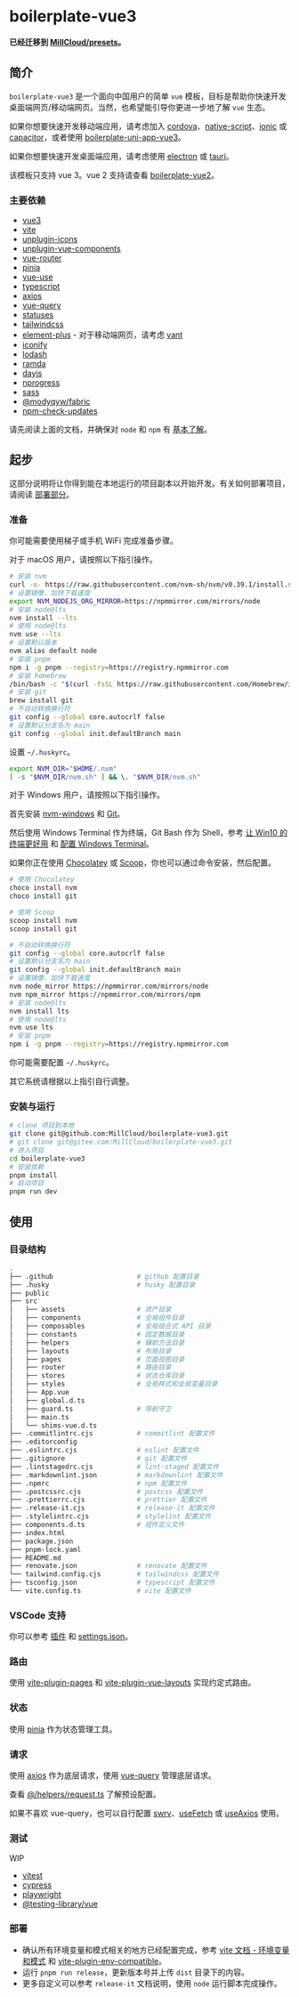# boilerplate-vue3

**已经迁移到 [MillCloud/presets](https://github.com/MillCloud/presets)。**

## 简介

`boilerplate-vue3` 是一个面向中国用户的简单 `vue` 模板，目标是帮助你快速开发桌面端网页/移动端网页。当然，也希望能引导你更进一步地了解 `vue` 生态。

如果你想要快速开发移动端应用，请考虑加入 [cordova](https://cordova.apache.org/)、[native-script](https://nativescript.org/)、[ionic](https://ionicframework.com/) 或 [capacitor](https://capacitorjs.com/)，或者使用 [boilerplate-uni-app-vue3](https://github.com/MillCloud/boilerplate-uni-app-vue3)。

如果你想要快速开发桌面端应用，请考虑使用 [electron](https://www.electronjs.org/) 或 [tauri](https://tauri.studio/)。

该模板只支持 vue 3。vue 2 支持请查看 [boilerplate-vue2](https://github.com/MillCloud/boilerplate-vue2)。

### 主要依赖

- [vue3](https://v3.cn.vuejs.org/)
- [vite](https://cn.vitejs.dev/)
- [unplugin-icons](https://github.com/antfu/unplugin-icons)
- [unplugin-vue-components](https://github.com/antfu/unplugin-vue-components)
- [vue-router](https://router.vuejs.org/zh/)
- [pinia](https://pinia.esm.dev/)
- [vue-use](https://vueuse.org)
- [typescript](https://www.typescriptlang.org/zh/)
- [axios](https://github.com/axios/axios)
- [vue-query](https://vue-query.vercel.app/)
- [statuses](https://github.com/jshttp/statuses)
- [tailwindcss](https://tailwindcss.com/)
- [element-plus](https://element-plus.org/) - 对于移动端网页，请考虑 [vant](https://youzan.github.io/vant)
- [iconify](https://iconify.design/)
- [lodash](https://lodash.com/)
- [ramda](https://ramdajs.com/)
- [dayjs](https://dayjs.gitee.io/zh-CN/)
- [nprogress](https://ricostacruz.com/nprogress/)
- [sass](https://sass-lang.com/)
- [@modyqyw/fabric](https://github.com/ModyQyW/fabric)
- [npm-check-updates](https://github.com/raineorshine/npm-check-updates)

请先阅读上面的文档，并确保对 `node` 和 `npm` 有 [基本了解](http://nodejs.cn/learn)。

## 起步

这部分说明将让你得到能在本地运行的项目副本以开始开发。有关如何部署项目，请阅读 [部署部分](#部署)。

### 准备

你可能需要使用梯子或手机 WiFi 完成准备步骤。

对于 macOS 用户，请按照以下指引操作。

```sh
# 安装 nvm
curl -o- https://raw.githubusercontent.com/nvm-sh/nvm/v0.39.1/install.sh | bash
# 设置镜像，加快下载速度
export NVM_NODEJS_ORG_MIRROR=https://npmmirror.com/mirrors/node
# 安装 node@lts
nvm install --lts
# 使用 node@lts
nvm use --lts
# 设置默认版本
nvm alias default node
# 安装 pnpm
npm i -g pnpm --registry=https://registry.npmmirror.com
# 安装 homebrew
/bin/bash -c "$(curl -fsSL https://raw.githubusercontent.com/Homebrew/install/HEAD/install.sh)"
# 安装 git
brew install git
# 不自动转换换行符
git config --global core.autocrlf false
# 设置默认分支名为 main
git config --global init.defaultBranch main

```

设置 `~/.huskyrc`。

```sh
export NVM_DIR="$HOME/.nvm"
[ -s "$NVM_DIR/nvm.sh" ] && \. "$NVM_DIR/nvm.sh"

```

对于 Windows 用户，请按照以下指引操作。

首先安装 [nvm-windows](https://github.com/coreybutler/nvm-windows/releases/download/1.1.8/nvm-setup.zip) 和 [Git](https://git-scm.com/downloads)。

然后使用 Windows Terminal 作为终端，Git Bash 作为 Shell，参考 [让 Win10 的终端更好用](https://sspai.com/post/63814) 和 [配置 Windows Terminal](https://sspai.com/post/62167)。

如果你正在使用 [Chocolatey](https://chocolatey.org/) 或 [Scoop](https://scoop.sh/)，你也可以通过命令安装，然后配置。

```sh
# 使用 Chocolatey
choco install nvm
choco install git

# 使用 Scoop
scoop install nvm
scoop install git

# 不自动转换换行符
git config --global core.autocrlf false
# 设置默认分支名为 main
git config --global init.defaultBranch main
# 设置镜像，加快下载速度
nvm node_mirror https://npmmirror.com/mirrors/node
nvm npm_mirror https://npmmirror.com/mirrors/npm
# 安装 node@lts
nvm install lts
# 使用 node@lts
nvm use lts
# 安装 pnpm
npm i -g pnpm --registry=https://registry.npmmirror.com

```

你可能需要配置 `~/.huskyrc`。

其它系统请根据以上指引自行调整。

### 安装与运行

```sh
# clone 项目到本地
git clone git@github.com:MillCloud/boilerplate-vue3.git
# git clone git@gitee.com:MillCloud/boilerplate-vue3.git
# 进入项目
cd boilerplate-vue3
# 安装依赖
pnpm install
# 启动项目
pnpm run dev

```

## 使用

### 目录结构

```sh
.
├── .github                     # github 配置目录
├── .husky                      # husky 配置目录
├── public
├── src
│   ├── assets                  # 资产目录
│   ├── components              # 全局组件目录
│   ├── composables             # 全局组合式 API 目录
│   ├── constants               # 固定数据目录
│   ├── helpers                 # 辅助方法目录
│   ├── layouts                 # 布局目录
│   ├── pages                   # 页面视图目录
│   ├── router                  # 路由目录
│   ├── stores                  # 状态仓库目录
│   ├── styles                  # 全局样式和全局变量目录
│   ├── App.vue
│   ├── global.d.ts
│   ├── guard.ts                # 导航守卫
│   ├── main.ts
│   └── shims-vue.d.ts
├── .commitlintrc.cjs           # commitlint 配置文件
├── .editorconfig
├── .eslintrc.cjs               # eslint 配置文件
├── .gitignore                  # git 配置文件
├── .lintstagedrc.cjs           # lint-staged 配置文件
├── .markdownlint.json          # markdownlint 配置文件
├── .npmrc                      # npm 配置文件
├── .postcssrc.cjs              # postcss 配置文件
├── .prettierrc.cjs             # prettier 配置文件
├── .release-it.cjs             # release-it 配置文件
├── .stylelintrc.cjs            # stylelint 配置文件
├── components.d.ts             # 组件定义文件
├── index.html
├── package.json
├── pnpm-lock.yaml
├── README.md
├── renovate.json               # renovate 配置文件
└── tailwind.config.cjs         # tailwindcss 配置文件
├── tsconfig.json               # typescript 配置文件
└── vite.config.ts              # vite 配置文件
```

### VSCode 支持

你可以参考 [插件](https://modyqyw.top/summarize/environment/#%E6%8F%92%E4%BB%B6) 和 [settings.json](https://modyqyw.top/summarize/environment/#settings-json)。

### 路由

使用 [vite-plugin-pages](https://github.com/hannoeru/vite-plugin-pages) 和 [vite-plugin-vue-layouts](https://github.com/JohnCampionJr/vite-plugin-vue-layouts) 实现约定式路由。

### 状态

使用 [pinia](https://pinia.vuejs.org/) 作为状态管理工具。

### 请求

使用 [axios](https://axios-http.com/zh/) 作为底层请求，使用 [vue-query](https://vue-query.vercel.app/) 管理底层请求。

查看 [@/helpers/request.ts](./src/helpers/request.ts) 了解预设配置。

如果不喜欢 vue-query，也可以自行配置 [swrv](https://github.com/Kong/swrv)、[useFetch](https://vueuse.org/core/useFetch/) 或 [useAxios](https://vueuse.org/integrations/useAxios/) 使用。

### 测试

WIP

- [vitest](https://vitest.dev/)
- [cypress](https://www.cypress.io/)
- [playwright](https://playwright.dev/)
- [@testing-library/vue](https://testing-library.com/docs/vue-testing-library/intro/)

### 部署

- 确认所有环境变量和模式相关的地方已经配置完成，参考 [vite 文档 - 环境变量和模式](https://cn.vitejs.dev/guide/env-and-mode.html) 和 [vite-plugin-env-compatible](https://github.com/IndexXuan/vite-plugin-env-compatible)。
- 运行 `pnpm run release`，更新版本号并上传 `dist` 目录下的内容。
- 更多自定义可以参考 `release-it` 文档说明，使用 `node` 运行脚本完成操作。
